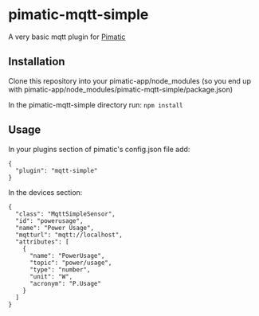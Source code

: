 pimatic-mqtt-simple
===================

A very basic mqtt plugin for [Pimatic](http://www.pimatic.org/)

Installation
------------
Clone this repository into your pimatic-app/node_modules (so you end up with pimatic-app/node_modules/pimatic-mqtt-simple/package.json)

In the pimatic-mqtt-simple directory run:
`npm install`

Usage
-----
In your plugins section of pimatic's config.json file add:

    {
      "plugin": "mqtt-simple"
    }

In the devices section:

    {
      "class": "MqttSimpleSensor",
      "id": "powerusage",
      "name": "Power Usage",
      "mqtturl": "mqtt://localhost",
      "attributes": [
        {
          "name": "PowerUsage",
          "topic": "power/usage",
          "type": "number",
          "unit": "W",
          "acronym": "P.Usage"
        }
      ]
    }
   
